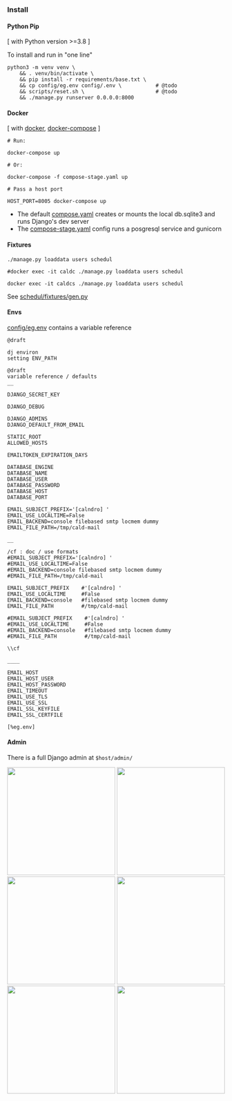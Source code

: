 
### Install

#### Python Pip

[ with Python version >=3.8 ]


To install and run in "one line"
```
python3 -m venv venv \
    && . venv/bin/activate \
    && pip install -r requirements/base.txt \
    && cp config/eg.env config/.env \           # @todo
    && scripts/reset.sh \                       # @todo
    && ./manage.py runserver 0.0.0.0:8000
```
<!--
[note: ppa pyenv .. https://github.com/pyenv/pyenv]
-->

#### Docker

[ with [docker](https://docs.docker.com/get-docker/), [docker-compose](https://github.com/docker/compose) ]

```
# Run:

docker-compose up

# Or:

docker-compose -f compose-stage.yaml up

# Pass a host port

HOST_PORT=8005 docker-compose up

```

- The default [compose.yaml](compose.yaml) creates or mounts the local db.sqlite3 and runs Django's dev server
- The [compose-stage.yaml](compose-stage.yaml) config runs a posgresql service and gunicorn


<!--
_
- [pg, ngx]
[up down logs exec / $file= $sys=ubu|alp %cmd[exec]]
```
```
-->


#### Fixtures

```
./manage.py loaddata users schedul

#docker exec -it caldc ./manage.py loaddata users schedul

docker exec -it caldcs ./manage.py loaddata users schedul
```
<!--
- minimal ?

ob zo ub : p
-->


See [schedul/fixtures/gen.py](schedul/fixtures/gen.py)


#### Envs

[config/eg.env](config/eg.env) contains a variable reference

```
@draft

dj environ
setting ENV_PATH
```

<!--

environ.Env.read_env(env.str(
    'ENV_PATH', 
    Path(__file__).resolve().parent / '.env'
))

-->
```
@draft
variable reference / defaults
__

DJANGO_SECRET_KEY

DJANGO_DEBUG

DJANGO_ADMINS
DJANGO_DEFAULT_FROM_EMAIL

STATIC_ROOT
ALLOWED_HOSTS

EMAILTOKEN_EXPIRATION_DAYS

DATABASE_ENGINE
DATABASE_NAME
DATABASE_USER
DATABASE_PASSWORD
DATABASE_HOST
DATABASE_PORT

EMAIL_SUBJECT_PREFIX='[calndro] '
EMAIL_USE_LOCALTIME=False
EMAIL_BACKEND=console filebased smtp locmem dummy 
EMAIL_FILE_PATH=/tmp/cald-mail

__

/cf : doc / use formats
#EMAIL_SUBJECT_PREFIX='[calndro] '
#EMAIL_USE_LOCALTIME=False
#EMAIL_BACKEND=console filebased smtp locmem dummy 
#EMAIL_FILE_PATH=/tmp/cald-mail

EMAIL_SUBJECT_PREFIX    #'[calndro] '
EMAIL_USE_LOCALTIME     #False
EMAIL_BACKEND=console   #filebased smtp locmem dummy 
EMAIL_FILE_PATH         #/tmp/cald-mail

#EMAIL_SUBJECT_PREFIX    #'[calndro] '
#EMAIL_USE_LOCALTIME     #False
#EMAIL_BACKEND=console   #filebased smtp locmem dummy 
#EMAIL_FILE_PATH         #/tmp/cald-mail

\\cf

____

EMAIL_HOST
EMAIL_HOST_USER
EMAIL_HOST_PASSWORD
EMAIL_TIMEOUT
EMAIL_USE_TLS
EMAIL_USE_SSL
EMAIL_SSL_KEYFILE
EMAIL_SSL_CERTFILE

[%eg.env]
```
<!--
\\cf [grip? ghub? breaks on single backslash in code/pre/tilde-triple]
-->


#### Admin

There is a full Django admin at
```$host/admin/```


<img src="_m/admin_scaps/entries.png" width="250"> <img src="_m/admin_scaps/entries_1.png" width="250"> <img src="_m/admin_scaps/events.png" width="250"> <img src="_m/admin_scaps/events_1a.png" width="250"> <img src="_m/admin_scaps/events_1b.png" width="250"> <img src="_m/admin_scaps/events_1c.png" width="250">

<!-- ugh
<span style="display: inline-block;" align="center"><span style="display: block;">entries</span><img src="_m/admin_scaps/entries.png" width="250"></span> <img src="_m/admin_scaps/entries_1.png" width="250"> <img src="_m/admin_scaps/events.png" width="250"> <img src="_m/admin_scaps/events_1a.png" width="250"> <img src="_m/admin_scaps/events_1b.png" width="250"> <img src="_m/admin_scaps/events_1c.png" width="250">
-->

<br>
